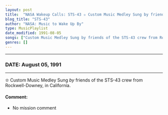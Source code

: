 ```yaml
---
layout: post
title:  "NASA Wakeup Calls: STS-43 ✫ Custom Music Medley Sung by friends of the STS-43 crew from Rockwell-Downey, in California. ✺ August 05, 1991"
blog_title: "STS-43"
author: "NASA: Music to Wake Up By"
type: MusicPlaylist
date_modified: 1991-08-05
songs: ["Custom Music Medley Sung by friends of the STS-43 crew from Rockwell-Downey, in California."]
genres: []
---
```


----
### DATE: August 05, 1991
----
✫ Custom Music Medley Sung *by* friends of the STS-43 crew from Rockwell-Downey, in California.  

#### Comment:
* No mission comment



<br/>
<center>
	<a target="_blank"
	   href="https://twitter.com/intent/tweet?hashtags=Space,NASA,Playlist,NASAWakeupCalls,SpaceProgram&text=🚀 {{ page.author}}, '{{ page.songs.first }}' {{ page.title }}, {{ page.date | date: '%B %d, %Y' }}, {{ site.url }}{{ page.url }}&via=nasawakeupcalls"><i class="fab fa-twitter" title="Tweet this page" alt="Tweet this page" style="font-size: 1.3em;"></i></a>
	&nbsp; 	<i class="fas fa-user-astronaut" style="font-size: 1.5em;"></i> &nbsp;
    <a id="custom_amazon_link"
       type="amzn" search="#"
       category="popular music">
    <i class="fab fa-amazon" style="font-size: 1.3em;"></i></a>
</center>

<!-- Randomly resolve an individual entry from a song array -->
<script src="/assets/javascript/seedrandom.min.js"></script>
<script>
  var wake_me_up = ["Custom Music Medley Sung by friends of the STS-43 crew from Rockwell-Downey, in California."];
  var prng = new Math.seedrandom();
  function randomSong() {
    song = wake_me_up[Math.floor(Math.random() * wake_me_up.length)];
    var amazon_link = document.getElementById("custom_amazon_link");
    amazon_link.setAttribute("search", song);
  }
  window.onload = randomSong();
</script>
